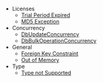 - Licenses
   - [Trial Period Expired](trial.md)
   - [MD5 Exception](md5-exception.md)
- Concurrency
   - [DbUpdateConcurrency](dbupdateconcurrency-exception.md)
   - [DbBulkOperationConcurrency](dbbulkoperationconcurrency-exception.md)
- General
   - [Foreign Key Constraint](foreign-key-constraint-autodetectchanges-disabled.md)
   - [Out of Memory](out-of-memory.md)
- Type
   - [Type not Supported](type-not-supported-exception.md)
